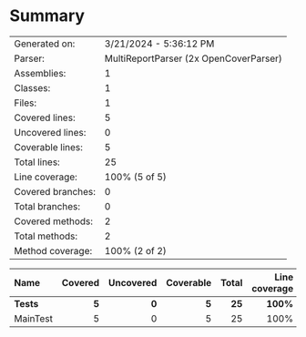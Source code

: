 ﻿# Summary
|||
|:---|:---|
| Generated on: | 3/21/2024 - 5:36:12 PM |
| Parser: | MultiReportParser (2x OpenCoverParser) |
| Assemblies: | 1 |
| Classes: | 1 |
| Files: | 1 |
| Covered lines: | 5 |
| Uncovered lines: | 0 |
| Coverable lines: | 5 |
| Total lines: | 25 |
| Line coverage: | 100% (5 of 5) |
| Covered branches: | 0 |
| Total branches: | 0 |
| Covered methods: | 2 |
| Total methods: | 2 |
| Method coverage: | 100% (2 of 2) |

|**Name**|**Covered**|**Uncovered**|**Coverable**|**Total**|**Line coverage**|**Covered**|**Total**|**Branch coverage**|**Covered**|**Total**|**Method coverage**|
|:---|---:|---:|---:|---:|---:|---:|---:|---:|---:|---:|---:|
|**Tests**|**5**|**0**|**5**|**25**|**100%**|**0**|**0**|****|**2**|**2**|**100%**|
|MainTest|5|0|5|25|100%|0|0||2|2|100%|
